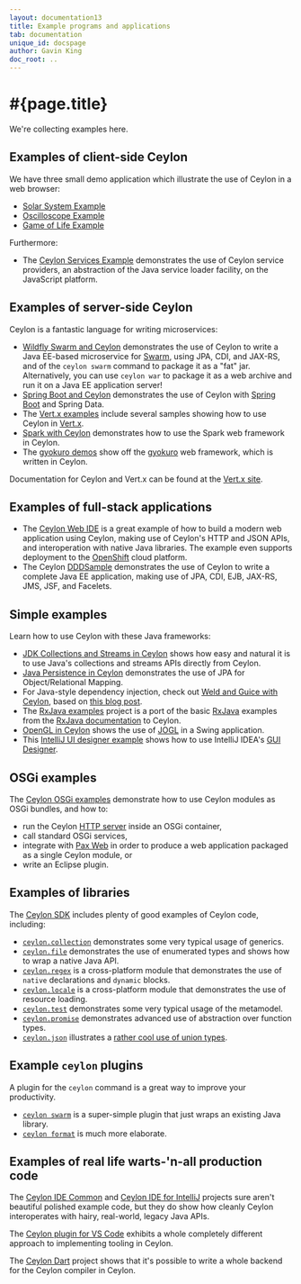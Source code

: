 ```yaml
---
layout: documentation13
title: Example programs and applications
tab: documentation
unique_id: docspage
author: Gavin King
doc_root: ..
---
```


# #{page.title}

We're collecting examples here.

## Examples of client-side Ceylon

We have three small demo application which illustrate the use
of Ceylon in a web browser:

- [Solar System Example](http://try.ceylon-lang.org/?gist=bd41b47f325b6d32514a)
- [Oscilloscope Example](http://try.ceylon-lang.org/?gist=4b2cfe43bfa7571e73e7)
- [Game of Life Example](http://try.ceylon-lang.org/?gist=8860a7a70fb92e306f1f)

Furthermore:

- The [Ceylon Services Example][] demonstrates the use of 
  Ceylon service providers, an abstraction of the Java 
  service loader facility, on the JavaScript platform.

[Ceylon Services Example]: http://try.ceylon-lang.org/?gist=796bc92790af4cd3db54a88853518c56

## Examples of server-side Ceylon

Ceylon is a fantastic language for writing microservices:

- [Wildfly Swarm and Ceylon][] demonstrates the use of Ceylon 
  to write a Java EE-based microservice for [Swarm][], using
  JPA, CDI, and JAX-RS, and of the `ceylon swarm` command to 
  package it as a "fat" jar. Alternatively, you can use 
  `ceylon war` to package it as a web archive and run it on a 
  Java EE application server!
- [Spring Boot and Ceylon][] demonstrates the use of Ceylon
  with [Spring Boot][] and Spring Data.
- The [Vert.x examples][] include several samples showing how
  to use Ceylon in [Vert.x][]. 
- [Spark with Ceylon][] demonstrates how to use the Spark web
  framework in Ceylon.
- The [gyokuro demos][] show off the [gyokuro][] web 
  framework, which is written in Ceylon.

Documentation for Ceylon and Vert.x can be found at the 
[Vert.x site](http://vertx.io/docs/vertx-core/ceylon/).

[Wildfly Swarm and Ceylon]: https://github.com/DiegoCoronel/ceylon-jboss-swarm/
[Spring Boot and Ceylon]: https://github.com/DiegoCoronel/ceylon-spring-boot
[Vert.x examples]: https://github.com/vert-x3/vertx-examples/tree/master/ceylon
[Swarm]: http://wildfly-swarm.io/
[Vert.x]: http://vertx.io/
[Spring Boot]: https://projects.spring.io/spring-boot/
[Spark with Ceylon]: https://github.com/ceylon/ceylon-examples-spark
[gyokuro demos]: https://github.com/bjansen/gyokuro/tree/master/demos/gyokuro/demo
[gyokuro]: http://bjansen.github.io/gyokuro/

## Examples of full-stack applications

- The [Ceylon Web IDE][] is a great example of how to build a 
  modern web application using Ceylon, making use of Ceylon's 
  HTTP and JSON APIs, and interoperation with native Java 
  libraries. The example even supports deployment to 
  the [OpenShift][] cloud platform.
- The Ceylon [DDDSample][] demonstrates the use of Ceylon to 
  write a complete Java EE application, making use of JPA, 
  CDI, EJB, JAX-RS, JMS, JSF, and Facelets.

[Ceylon Web IDE]: https://github.com/ceylon/ceylon-web-ide-backend
[OpenShift]: https://openshift.redhat.com/
[DDDSample]: https://github.com/sgalles/ceylon-dddsample 

## Simple examples

Learn how to use Ceylon with these Java frameworks:

- [JDK Collections and Streams in Ceylon][] shows how easy
  and natural it is to use Java's collections and streams
  APIs directly from Ceylon.
- [Java Persistence in Ceylon][] demonstrates the use of JPA
  for Object/Relational Mapping.
- For Java-style dependency injection, check out 
  [Weld and Guice with Ceylon][], based on 
  [this blog post](/blog/2015/12/01/weld-guice/).
- The [RxJava examples][] project is a port of the basic
  [RxJava][] examples from the [RxJava documentation][] to 
  Ceylon.
- [OpenGL in Ceylon][] shows the use of [JOGL][] in a Swing 
  application.
- This [IntelliJ UI designer example][] shows how to use
  IntelliJ IDEA's [GUI Designer][].

[JDK Collections and Streams in Ceylon]: https://github.com/ceylon/ceylon-examples-jdk
[Java Persistence in Ceylon]: https://github.com/ceylon/ceylon-examples-jpa
[Weld and Guice with Ceylon]: https://github.com/ceylon/ceylon-examples-di
[OpenGL in Ceylon]: https://github.com/ceylon/ceylon-examples-jogl
[GUI Designer]: https://www.jetbrains.com/help/idea/2016.2/gui-designer-reference.html
[IntelliJ UI designer example]: https://github.com/xkr47/ceylon-swing-with-intellij-ui-designer
[RxJava examples]: https://github.com/ceylon/ceylon-examples-rx
[RxJava]: https://github.com/ReactiveX/RxJava
[RxJava documentation]: https://github.com/ReactiveX/RxJava/wiki/How-To-Use-RxJava
[JOGL]: http://jogamp.org/

## OSGi examples

The [Ceylon OSGi examples][] demonstrate how to use Ceylon
modules as OSGi bundles, and how to:

- run the Ceylon [HTTP server][] inside an OSGi container,
- call standard OSGi services,
- integrate with [Pax Web][] in order to produce a web 
  application packaged as a single Ceylon module, or
- write an Eclipse plugin.

[Ceylon OSGi examples]: https://github.com/davidfestal/Ceylon-Osgi-Examples
[HTTP server]: https://herd.ceylon-lang.org/modules/ceylon.http.server
[Pax Web]: https://ops4j1.jira.com/wiki/display/paxweb/Pax+Web

## Examples of libraries

The [Ceylon SDK](https://github.com/ceylon/ceylon-sdk) includes 
plenty of good examples of Ceylon code, including:

- [`ceylon.collection`][] demonstrates some very typical usage 
  of generics.
- [`ceylon.file`][] demonstrates the use of enumerated types 
  and shows how to wrap a native Java API.
- [`ceylon.regex`][]
  is a cross-platform module that demonstrates the use of 
  `native` declarations and `dynamic` blocks.
- [`ceylon.locale`][] is a cross-platform module that 
  demonstrates the use of resource loading.
- [`ceylon.test`][] demonstrates some very typical usage of 
  the metamodel.
- [`ceylon.promise`][] demonstrates advanced use of abstraction 
  over function types.
- [`ceylon.json`][] illustrates a 
  [rather cool use of union types][ceylon.json::Value].

[`ceylon.collection`]: https://github.com/ceylon/ceylon-sdk/tree/master/source/ceylon/collection
[`ceylon.file`]: https://github.com/ceylon/ceylon-sdk/tree/master/source/ceylon/file
[`ceylon.regex`]: https://github.com/ceylon/ceylon-sdk/tree/master/source/ceylon/regex
[`ceylon.locale`]: https://github.com/ceylon/ceylon-sdk/tree/master/source/ceylon/locale
[`ceylon.test`]: https://github.com/ceylon/ceylon-sdk/tree/master/source/ceylon/test
[`ceylon.promise`]: https://github.com/ceylon/ceylon-sdk/tree/master/source/ceylon/promise
[`ceylon.json`]: https://github.com/ceylon/ceylon-sdk/blob/master/source/ceylon/json/
[ceylon.json::Value]: https://github.com/ceylon/ceylon-sdk/blob/master/source/ceylon/json/Value.ceylon

## Example `ceylon` plugins

A plugin for the `ceylon` command is a great way to improve
your productivity.

- [`ceylon swarm`][] is a super-simple plugin that just wraps an
  existing Java library.
- [`ceylon format`][] is much more elaborate.

[`ceylon swarm`]: https://github.com/ceylon/ceylon.swarm
[`ceylon format`]: https://github.com/ceylon/ceylon.formatter

## Examples of real life warts-'n-all production code

The [Ceylon IDE Common][] and [Ceylon IDE for IntelliJ][] 
projects sure aren't beautiful polished example code, but they 
do show how cleanly Ceylon interoperates with hairy, real-world, 
legacy Java APIs.

[Ceylon IDE Common]: https://github.com/ceylon/ceylon-ide-common
[Ceylon IDE for IntelliJ]: https://github.com/ceylon/ceylon-ide-intellij

The [Ceylon plugin for VS Code][] exhibits a whole completely
different approach to implementing tooling in Ceylon.

[Ceylon plugin for VS Code]: https://github.com/jvasileff/vscode-ceylon

The [Ceylon Dart][] project shows that it's possible to write a 
whole backend for the Ceylon compiler in Ceylon.

[Ceylon Dart]: https://github.com/jvasileff/ceylon-dart 
